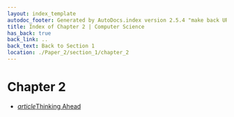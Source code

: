 ```yaml
---
layout: index_template
autodoc_footer: Generated by AutoDocs.index version 2.5.4 "make back URLs relative" ⓒ Starwort, 2020
title: Index of Chapter 2 | Computer Science
has_back: true
back_link: ..
back_text: Back to Section 1
location: ./Paper_2/section_1/chapter_2
---
```


# **Chapter 2**

- <a href='./thinking_ahead.html'><i title='MD file' class="material-icons">article</i>Thinking Ahead</a>
